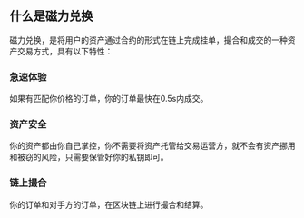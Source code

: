 ## 什么是磁力兑换

磁力兑换，是将用户的资产通过合约的形式在链上完成挂单，撮合和成交的一种资产交易方式，具有以下特性：

### 急速体验

如果有匹配你价格的订单，你的订单最快在0.5s内成交。

### 资产安全

你的资产都由你自己掌控，你不需要将资产托管给交易运营方，就不会有资产挪用和被窃的风险，只需要保管好你的私钥即可。

### 链上撮合

你的订单和对手方的订单，在区块链上进行撮合和结算。